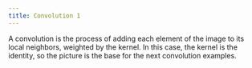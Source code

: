 ```yaml
---
title: Convolution 1
---
```


A convolution is the process of adding each element of the image to its local neighbors, weighted by the kernel. In this case, the kernel is the identity, so the picture is the base for the next convolution examples.

<!-- Sketch file location, (pending organization) -->
<script src="conv.js"></script>
<!-- Necessary element to position p5 canvas -->
<div id="sketch-div"></div>

